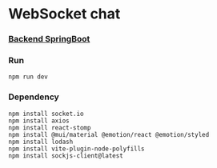 # WebSocket chat 

### [Backend SpringBoot](https://github.com/09NINE90/KafkaWebSocketSample-SpringBoot)

### Run
~~~
npm run dev
~~~
### Dependency
~~~
npm install socket.io
npm install axios 
npm install react-stomp
npm install @mui/material @emotion/react @emotion/styled
npm install lodash
npm install vite-plugin-node-polyfills
npm install sockjs-client@latest
~~~
